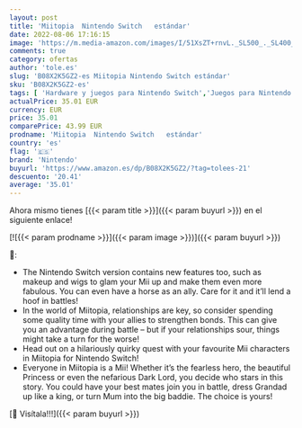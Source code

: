 ```yaml
---
layout: post
title: 'Miitopia  Nintendo Switch   estándar'
date: 2022-08-06 17:16:15
image: 'https://m.media-amazon.com/images/I/51XsZT+rnvL._SL500_._SL400_.jpg'
comments: true
category: ofertas
author: 'tole.es'
slug: 'B08X2K5GZ2-es Miitopia Nintendo Switch estándar'
sku: 'B08X2K5GZ2-es'
tags: [ 'Hardware y juegos para Nintendo Switch','Juegos para Nintendo Switch','Videojuegos','nintendo','🇪🇸', ]
actualPrice: 35.01 EUR
currency: EUR
price: 35.01
comparePrice: 43.99 EUR
prodname: 'Miitopia  Nintendo Switch   estándar'
country: 'es'
flag: '🇪🇸'
brand: 'Nintendo'
buyurl: 'https://www.amazon.es/dp/B08X2K5GZ2/?tag=tolees-21'
descuento: '20.41'
average: '35.01'
---
```


Ahora mismo tienes [{{< param title >}}]({{< param buyurl >}}) en el siguiente enlace!

[![{{< param prodname >}}]({{< param image >}})]({{< param buyurl >}})

🔎:

- The Nintendo Switch version contains new features too, such as makeup and wigs to glam your Mii up and make them even more fabulous. You can even have a horse as an ally. Care for it and it’ll lend a hoof in battles!
- In the world of Miitopia, relationships are key, so consider spending some quality time with your allies to strengthen bonds. This can give you an advantage during battle – but if your relationships sour, things might take a turn for the worse!
- Head out on a hilariously quirky quest with your favourite Mii characters in Miitopia for Nintendo Switch!
- Everyone in Miitopia is a Mii! Whether it’s the fearless hero, the beautiful Princess or even the nefarious Dark Lord, you decide who stars in this story. You could have your best mates join you in battle, dress Grandad up like a king, or turn Mum into the big baddie. The choice is yours!

[🛒 Visítala!!!]({{< param buyurl >}})
